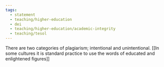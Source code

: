```yaml
---
tags: 
  - statement
  - teaching/higher-education
  - dei
  - teaching/higher-education/academic-integrity
  - teaching/tesol
---
```

There are two categories of plagiarism; intentional and unintentional. [[In some cultures it is standard practice to use the words of educated and enlightened figures]]